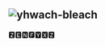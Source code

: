 ![yhwach-bleach](https://user-images.githubusercontent.com/126974228/222941152-da178770-007f-496c-ae31-51cf0e2fd7ee.gif)
----------------------------------------------------------------------------

🆉🅴🅽🅵🆈🆇🆉
